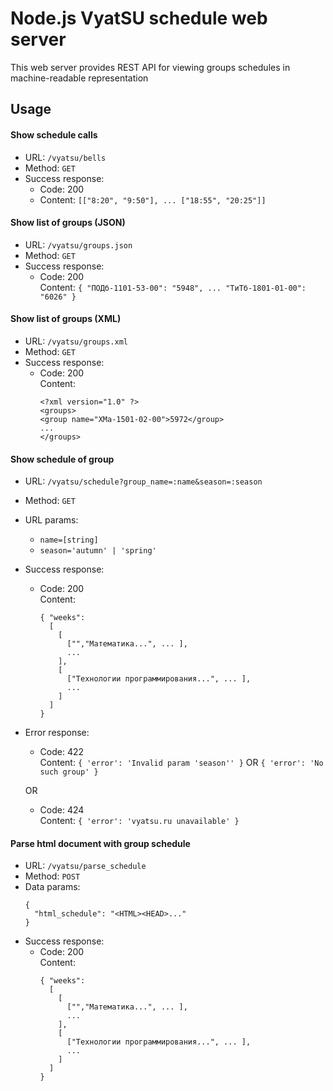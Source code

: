 # Node.js VyatSU schedule web server

This web server provides REST API for viewing groups schedules in machine-readable representation

## Usage

#### Show schedule calls
  - URL: `/vyatsu/bells`
  - Method: `GET`
  - Success response:
    - Code: 200
    - Content: `[["8:20", "9:50"], ... ["18:55", "20:25"]]`

#### Show list of groups (JSON)
  - URL: `/vyatsu/groups.json`
  - Method: `GET`
  - Success response:
    - Code: 200 <br />
      Content: `{ "ПОДб-1101-53-00": "5948", ... "ТиТб-1801-01-00": "6026" }`

#### Show list of groups (XML)
  - URL: `/vyatsu/groups.xml`
  - Method: `GET`
  - Success response:
    - Code: 200 <br />
      Content: 
      ```
      <?xml version="1.0" ?>
      <groups>
      <group name="ХМа-1501-02-00">5972</group>
      ...
      </groups>
      ```

#### Show schedule of group
  - URL: `/vyatsu/schedule?group_name=:name&season=:season`
  - Method: `GET`
  - URL params:
    - `name=[string]`
    - `season='autumn' | 'spring'`
  - Success response:
    - Code: 200 <br />
      Content:
      ```
      { "weeks":
        [
          [
            ["","Математика...", ... ],
            ...
          ],
          [
            ["Технологии программирования...", ... ],
            ...
          ]
        ]
      }
      ```
  - Error response:
    - Code: 422 <br />
      Content: `{ 'error': 'Invalid param 'season'' }` OR `{ 'error': 'No such group' }`

    OR

    - Code: 424 <br />
      Content: `{ 'error': 'vyatsu.ru unavailable' }`

#### Parse html document with group schedule
  - URL: `/vyatsu/parse_schedule`
  - Method: `POST`
  - Data params:
    ```    {       "html_schedule": "<HTML><HEAD>..."     }    ```  - Success response:
    - Code: 200 <br />
      Content:
      ```
      { "weeks":
        [
          [
            ["","Математика...", ... ],
            ...
          ],
          [
            ["Технологии программирования...", ... ],
            ...
          ]
        ]
      }
      ```

